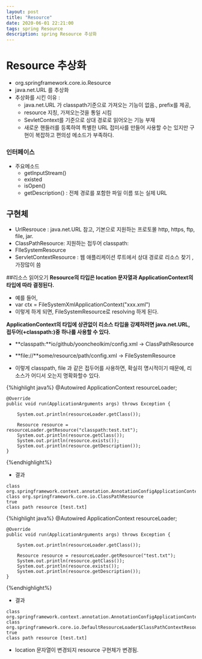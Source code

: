 ```yaml
---
layout: post
title: "Resource"
date: 2020-06-01 22:21:00
tags: spring Resource
description: spring Resource 추상화
---
```


# Resource 추상화
- org.springframework.core.io.Resource
- java.net.URL 를 추상화
- 추상화를 시킨 이유 : 
    - java.net.URL 가 classpath기준으로 가져오는 기능이 없음., prefix를 제공, 
    - resource 지칭, 가져오는것을 통일 시킴
    - SevletContext를 기준으로 상대 경로로 읽어오는 기능 부재
    - 새로운 핸들러를 등록하여 특별한 URL 접미사를 만들어 사용할 수는 있지만 구현이 복잡하고 편의성 메소드가 부족하다.


### 인터페이스
- 주요메소드
    - getInputStream()
    - existed
    - isOpen()
    - getDescription() : 전체 경로를 포함한 파일 이름 또는 실제 URL

## 구현체
- UrlResrouce : java.net.URL 참고, 기본으로 지원하는 프로토몰 http, https, ftp, file, jar.
- ClassPathResource: 지원하는 접두어 classpath:
- FIleSystemResource
- ServletContextResource : 웹 애플리케이션 루트에서 상대 경로로 리소스 찾기 , 가장많이 씀

##리소스 읽어오기
**Resource의 타입은 location 문자열과 ApplicationContext의 타입에 따라 결정된다.**
- 예를 들어, 
- var ctx = FileSystemXmlApplicationContext("xxx.xml") 
- 이렇게 하게 되면, FileSystemResource로 resolving 하게 된다.

**ApplicationContext의 타입에 상관없이 리소스 타입을 강제하려면 java.net.URL, 접두어(+classpath:)중 하나를 사용할 수 있다.**
- **classpath:**io/github/yooncheolkim/config.xml -> ClassPathResource
- **file://**some/resource/path/config.xml -> FileSystemResource

- 이렇게 classpath, file 과 같은 접두어를 사용하면, 확실히 명시적이기 때문에, 리소스가 어디서 오는지 명확화할수 있다.




{%highlight java%}
    @Autowired
    ApplicationContext resourceLoader;

    @Override
    public void run(ApplicationArguments args) throws Exception {

        System.out.println(resourceLoader.getClass());

        Resource resource = resourceLoader.getResource("classpath:test.txt");
        System.out.println(resource.getClass());
        System.out.println(resource.exists());
        System.out.println(resource.getDescription());
    }
{%endhighlight%}

- 결과
~~~
class org.springframework.context.annotation.AnnotationConfigApplicationContext
class org.springframework.core.io.ClassPathResource
true
class path resource [test.txt]
~~~

{%highlight java%}
    @Autowired
    ApplicationContext resourceLoader;

    @Override
    public void run(ApplicationArguments args) throws Exception {

        System.out.println(resourceLoader.getClass());

        Resource resource = resourceLoader.getResource("test.txt");
        System.out.println(resource.getClass());
        System.out.println(resource.exists());
        System.out.println(resource.getDescription());
    }
{%endhighlight%}
- 결과
~~~
class org.springframework.context.annotation.AnnotationConfigApplicationContext
class org.springframework.core.io.DefaultResourceLoader$ClassPathContextResource
true
class path resource [test.txt]
~~~
- location 문자열이 변경되지 resource 구현체가 변경됨.
